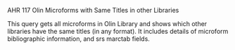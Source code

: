 AHR 117
Olin Microforms with Same Titles in other Libraries

This query gets all microforms in Olin Library and shows which other libraries have the same titles (in any format). It includes details of microform bibliographic information, and srs marctab fields.
